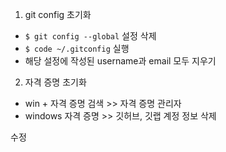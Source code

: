 1. git config 초기화
  - `$ git config --global` 설정 삭제
  - `$ code ~/.gitconfig` 실행
  - 해당 설정에 작성된 username과 email 모두 지우기
2. 자격 증명 초기화
  - win + 자격 증명 검색 >> 자격 증명 관리자
  - windows 자격 증명 >> 깃허브, 깃랩 계정 정보 삭제

수정